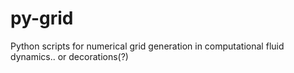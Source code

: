 # py-grid
Python scripts for numerical grid generation in computational fluid dynamics.. or decorations(?)

